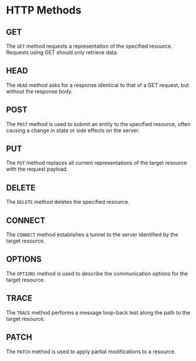 # HTTP Methods

## GET

The `GET` method requests a representation of the specified resource. Requests using GET should only retrieve data.

## HEAD

The `HEAD` method asks for a response identical to that of a GET request, but without the response body.

## POST

The `POST` method is used to submit an entity to the specified resource, often causing a change in state or side effects on the server.

## PUT

The `PUT` method replaces all current representations of the target resource with the request payload.

## DELETE

The `DELETE` method deletes the specified resource.

## CONNECT

The `CONNECT` method establishes a tunnel to the server identified by the target resource.

## OPTIONS

The `OPTIONS` method is used to describe the communication options for the target resource.

## TRACE

The `TRACE` method performs a message loop-back test along the path to the target resource.

## PATCH

The `PATCH` method is used to apply partial modifications to a resource.
